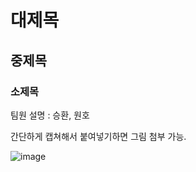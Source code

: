 # 대제목 
## 중제목
### 소제목 

팀원 설명 : 승환, 원호

간단하게 캡쳐해서 붙여넣기하면 그림 첨부 가능. 


![image](https://github.com/2024-SMHRD-SW-BigData-1/TeamOneRepo/assets/166791796/6b4a8cd7-33bd-43d3-be21-44784979cb24)

